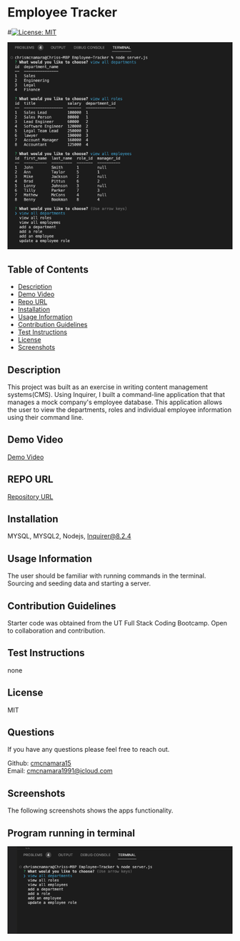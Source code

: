 # Employee Tracker
#[![License: MIT](https://img.shields.io/badge/License-MIT-yellow.svg)](https://opensource.org/licenses/MIT)

![Screenshot of output example](./assets/screenshot_2.png)

## Table of Contents    
- [Description](#description)
- [Demo Video](#demo-video)
- [Repo URL](#repo-url)
- [Installation](#installation)
- [Usage Information](#usage-information)
- [Contribution Guidelines](#contribution-guidelines)
- [Test Instructions](#test-instructions)
- [License](#license)
- [Screenshots](#screenshots)


## Description
This project was built as an exercise in writing content management systems(CMS). Using Inquirer, I built a command-line application that that manages a mock company's employee database. This application allows the user to view the departments, roles and individual employee information using their command line. 


## Demo Video 
[Demo Video](https://drive.google.com/file/d/18ci75wFrlfaL-EJATuu0A6jcj9XfTPJ0/view)<br />

## REPO URL
[Repository URL](https://github.com/cmcnamara15/Employee_Tracker)<br />

## Installation
MYSQL, MYSQL2, Nodejs, Inquirer@8.2.4<br />

## Usage Information
The user should be familiar with running commands in the terminal. Sourcing and seeding data and starting a server.<br />

## Contribution Guidelines 
Starter code was obtained from the UT Full Stack Coding Bootcamp. Open to collaboration and contribution.<br />

## Test Instructions
none

## License
MIT

## Questions 
If you have any questions please feel free to reach out.<br />

Github: [cmcnamara15](https://github.com/cmcnamara15)<br />
Email: cmcnamara1991@icloud.com

## Screenshots

The following screenshots shows the apps functionality.<br />


## Program running in terminal<br />

![Screenshot of the program running in the terminal](./assets/screenshot_1.png)

<!-- ## Example of database in terminal<br /> -->

